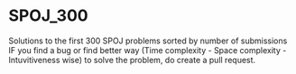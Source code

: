 # SPOJ_300
Solutions to the first 300 SPOJ problems sorted by number of submissions
IF you find a bug or find  better way (Time complexity - Space complexity - Intuvitiveness wise) to solve the problem, do create a pull request.
